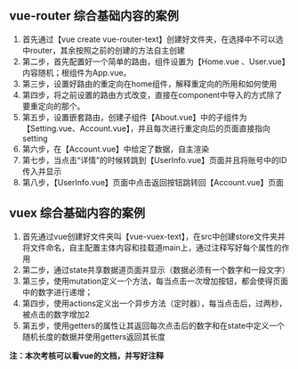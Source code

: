 ## vue-router 综合基础内容的案例

1. 首先通过【vue create vue-router-text】创建好文件夹，在选择中不可以选中router，其余按照之前的创建的方法自主创建
2. 第二步，首先配置好一个简单的路由，组件设置为【Home.vue 、User.vue】内容随机；根组件为App.vue。
3. 第三步，设置好路由的重定向在home组件，解释重定向的所用和如何使用
4. 第四步，将之前设置的路由方式改变，直接在component中导入的方式除了要重定向的那个。
5. 第五步，设置嵌套路由，创建子组件【About.vue】中的子组件为【Setting.vue、Account.vue】，并且每次进行重定向后的页面直接指向setting
6. 第六步，在【Account.vue】中给定了数据，自主渲染
7. 第七步，当点击“详情”的时候转跳到【UserInfo.vue】页面并且将账号中的ID传入并显示
8. 第八步，【UserInfo.vue】页面中点击返回按钮跳转回【Account.vue】页面



## vuex 综合基础内容的案例

1. 首先通过vue创建好文件夹叫【vue-vuex-text】，在src中创建store文件夹并将文件命名，自主配置主体内容和挂载道main上，通过注释写好每个属性的作用
2. 第二步，通过state共享数据道页面并显示（数据必须有一个数字和一段文字）
3. 第三步，使用mutation定义一个方法，每当点击一次增加按钮，都会使得页面中的数字进行递增；
4. 第四步，使用actions定义出一个异步方法（定时器），每当点击后，过两秒，被点击的数字增加2
5. 第五步，使用getters的属性让其返回每次点击后的数字和在state中定义一个随机长度的数据并使用getters返回其长度



**注：本次考核可以看vue的文档，并写好注释**



